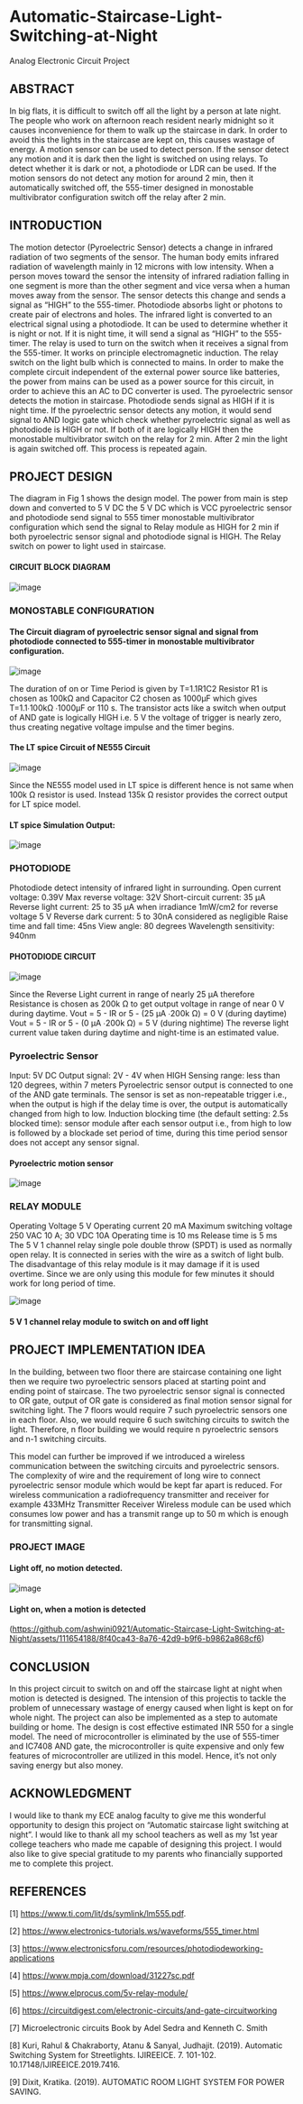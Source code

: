 # Automatic-Staircase-Light-Switching-at-Night
Analog Electronic Circuit Project

## ABSTRACT
In big flats, it is difficult to switch off all the light by a person at late night. The people who work on afternoon reach resident nearly midnight so it causes inconvenience for them to walk up the staircase in dark. In order to avoid this the lights in the staircase are kept on, this causes wastage of energy. A motion sensor can be used to detect person. If the sensor detect any motion and it is dark then the light is switched on using relays. To detect whether it is dark or not, a photodiode or LDR can be used. If the motion sensors do not detect any motion for around 2 min, then it automatically switched off, the 555-timer designed in monostable multivibrator configuration switch off
the relay after 2 min.

## INTRODUCTION
The motion detector (Pyroelectric Sensor) detects a change in infrared radiation of two segments of the sensor. The human body emits infrared radiation of wavelength mainly in 12 microns with low intensity. When a person moves toward the sensor the intensity of infrared radiation falling in one segment is more than the other segment and vice versa when a human moves away from the sensor. The sensor detects this change and sends a signal as “HIGH” to the 555-timer. Photodiode absorbs light or photons to create pair of electrons and holes. The infrared light is converted to an electrical signal using a photodiode. It can be used to determine whether it is night or
not. If it is night time, it will send a signal as “HIGH” to the 555-timer. The relay is used to turn on the switch when it receives a signal from the 555-timer. It works on principle electromagnetic induction. The relay switch on the light bulb which is connected to mains. In order to make the complete circuit independent of the external power source like batteries, the power from mains can be used as a power source for this circuit, in order to achieve this an AC to DC converter is used. The pyroelectric sensor detects the motion in staircase. Photodiode sends signal as HIGH if it is night time. If the pyroelectric sensor detects any motion, it would send signal to
AND logic gate which check whether pyroelectric signal as well as photodiode is HIGH or not. If both of it are logically
HIGH then the monostable multivibrator switch on the relay for 2 min. After 2 min the light is again switched off. This process is repeated again.

## PROJECT DESIGN

The diagram in Fig 1 shows the design model. The power from main is step down and converted to 5 V DC the 5 V DC which is VCC pyroelectric sensor and photodiode send signal to 555 timer monostable multivibrator configuration which send the signal to Relay module as HIGH for 2 min if both pyroelectric sensor signal and photodiode signal is HIGH. The Relay switch on power to light used in staircase.

#### CIRCUIT BLOCK DIAGRAM
![image](https://github.com/ashwini0921/Automatic-Staircase-Light-Switching-at-Night/assets/111654188/43af6b8f-6026-4f65-b9fe-a74ad2b02f7e)

### MONOSTABLE CONFIGURATION

#### The Circuit diagram of pyroelectric sensor signal and signal from photodiode connected to 555-timer in monostable multivibrator configuration.

![image](https://github.com/ashwini0921/Automatic-Staircase-Light-Switching-at-Night/assets/111654188/add33f59-8db0-4db3-a9b3-6f9875fca44e)

The duration of on or Time Period is given by T=1.1R1C2 Resistor R1 is chosen as 100kΩ and Capacitor C2 chosen as 1000µF which gives T=1.1∙100kΩ ∙1000µF or 110 s. The transistor acts like a switch when output of AND gate is logically HIGH i.e. 5 V the voltage of trigger is nearly zero, thus creating negative voltage impulse and the timer begins.

#### The LT spice Circuit of NE555 Circuit

![image](https://github.com/ashwini0921/Automatic-Staircase-Light-Switching-at-Night/assets/111654188/0f6298e4-c412-4132-b196-f325a3e0abca)

Since the NE555 model used in LT spice is different hence is not same when 100k Ω resistor is used. Instead 135k Ω resistor provides the correct output for LT spice model.

#### LT spice Simulation Output:

![image](https://github.com/ashwini0921/Automatic-Staircase-Light-Switching-at-Night/assets/111654188/ab797cda-28c6-43d2-b546-3946593553b2)

### PHOTODIODE

Photodiode detect intensity of infrared light in surrounding.
Open current voltage: 0.39V
Max reverse voltage: 32V
Short-circuit current: 35 µA
Reverse light current: 25 to 35 µA when irradiance
1mW/cm2 for reverse voltage 5 V
Reverse dark current: 5 to 30nA considered as negligible
Raise time and fall time: 45ns
View angle: 80 degrees
Wavelength sensitivity: 940nm

#### PHOTODIODE CIRCUIT

![image](https://github.com/ashwini0921/Automatic-Staircase-Light-Switching-at-Night/assets/111654188/c65ba0ea-c76c-46a8-99a7-289adb843a37)

Since the Reverse Light current in range of nearly 25 µA
therefore Resistance is chosen as 200k Ω to get output voltage
in range of near 0 V during daytime.
Vout = 5 - IR or 5 - (25 µA ∙200k Ω) = 0 V (during daytime)
Vout = 5 - IR or 5 - (0 µA ∙200k Ω) = 5 V (during nightime)
The reverse light current value taken during daytime and night-time is an estimated value.

### Pyroelectric Sensor

Input: 5V DC
Output signal: 2V - 4V when HIGH
Sensing range: less than 120 degrees, within 7 meters 
Pyroelectric sensor output is connected to one of the AND gate terminals. The sensor is set as non-repeatable trigger i.e., when the output is high if the delay time is over, the output is automatically changed from high to low. Induction blocking time (the default setting: 2.5s blocked time): sensor module after each sensor output i.e., from high to low is followed by a blockade set period of time, during this time period sensor does not accept any sensor signal.

#### Pyroelectric motion sensor

![image](https://github.com/ashwini0921/Automatic-Staircase-Light-Switching-at-Night/assets/111654188/28fcb2c1-f981-47f2-a35e-a24fc3691422)

### RELAY MODULE

Operating Voltage 5 V
Operating current 20 mA
Maximum switching voltage 250 VAC 10 A; 30 VDC 10A
Operating time is 10 ms
Release time is 5 ms
The 5 V 1 channel relay single pole double throw (SPDT) is used as normally open relay. It is connected in series with the wire as a switch of light bulb. The disadvantage of this relay module is it may damage if it is used overtime. Since we are only using this module for few minutes it should work for long period of time.

![image](https://github.com/ashwini0921/Automatic-Staircase-Light-Switching-at-Night/assets/111654188/7eea9384-4a6b-41ae-b46e-70a64cb1f4cd)
#### 5 V 1 channel relay module to switch on and off light

## PROJECT IMPLEMENTATION IDEA

In the building, between two floor there are staircase containing one light then we require two pyroelectric sensors placed at starting point and ending point of staircase. The two pyroelectric sensor signal is connected to OR gate, output of OR gate is considered as final motion sensor signal for switching light. The 7 floors would require 7 such pyroelectric sensors one in each floor. Also, we would require 6 such switching circuits to switch the light. Therefore, n floor building we would require n pyroelectric sensors and n-1
switching circuits.

This model can further be improved if we introduced a wireless communication between the switching circuits and pyroelectric sensors. The complexity of wire and the requirement of long wire to connect pyroelectric sensor module which would be kept far apart is reduced. For wireless communication a radiofrequency transmitter and receiver for example 433MHz Transmitter Receiver Wireless module can be used which consumes low power and has a transmit range up to 50 m which is enough for transmitting signal.

### PROJECT IMAGE

#### Light off, no motion detected.
![image](https://github.com/ashwini0921/Automatic-Staircase-Light-Switching-at-Night/assets/111654188/cfb8de0e-a4a6-4d15-8f1b-17ff6050241e)

#### Light on, when a motion is detected
(https://github.com/ashwini0921/Automatic-Staircase-Light-Switching-at-Night/assets/111654188/8f40ca43-8a76-42d9-b9f6-b9862a868cf6)

## CONCLUSION

In this project circuit to switch on and off the staircase light at night when motion is detected is designed. The intension of this projectis to tackle the problem of unnecessary wastage of energy caused when light is kept on for whole night. The project can also be implemented as a step to automate building or home. The design is cost effective estimated INR 550 for a single model. The need of microcontroller is eliminated by the use of 555-timer and IC7408 AND gate, the microcontroller is quite expensive and only few features of microcontroller are utilized in this model. Hence, it’s not only saving energy but also money.

## ACKNOWLEDGMENT

I would like to thank my ECE analog faculty to give me this wonderful opportunity to design this project on “Automatic staircase light switching at night”. I would like to thank all my school teachers as well as my 1st year college teachers who made me capable of designing this project. I would also like to give special gratitude to my parents who financially supported me to complete this project.

## REFERENCES


[1] https://www.ti.com/lit/ds/symlink/lm555.pdf.

[2] https://www.electronics-tutorials.ws/waveforms/555_timer.html

[3] https://www.electronicsforu.com/resources/photodiodeworking-applications

[4] https://www.mpja.com/download/31227sc.pdf

[5] https://www.elprocus.com/5v-relay-module/

[6] https://circuitdigest.com/electronic-circuits/and-gate-circuitworking

[7] Microelectronic circuits Book by Adel Sedra and Kenneth C.
Smith

[8] Kuri, Rahul & Chakraborty, Atanu & Sanyal, Judhajit. (2019). Automatic Switching System for Streetlights. IJIREEICE. 7. 101-102.
10.17148/IJIREEICE.2019.7416.

[9] Dixit, Kratika. (2019). AUTOMATIC ROOM LIGHT SYSTEM FOR POWER SAVING.




